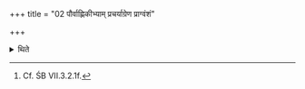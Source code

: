 +++
title = "02 पौर्वाह्णिकीभ्याम् प्रचर्याग्रेण प्राग्वंशं"

+++

<details><summary>थिते</summary>

2. Having performed (the Pravargya and Upasad) belonging to the morning he places the bricks of the first layer on the red hide of a bull with its neck to the east and hair upwards in front of the Prāgvaṁśa-hall[^1]; or (he does not place all the necessary bricks but only) the three naturally perforated (stone bricks) and the three Viśvajyotis (All Light bricks).   

[^1]: Cf. ŚB VII.3.2.1f.  
</details>
